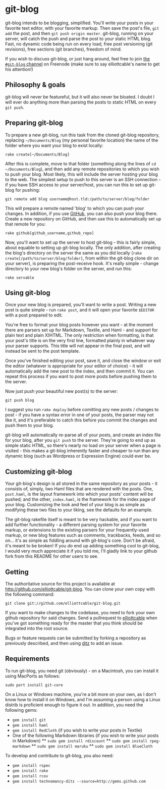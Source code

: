 git-blog
========

git-blog intends to be blogging, simplified. You'll write your posts in your
favorite text editor, with your favorite markup. Then save the post's file,
`git add` the post, and then `git push origin master`. git-blog, running on
your server, will catch the push and parse the post to your static HTML blog.
Fast, no dynamic code being run on every load, free post versioning (git
revisions), free sections (git branches), freedom of mind.

If you wish to discuss git-blog, or just hang around, feel free to join [the
`#git-blog` channel](irc://irc.freenode.net/#git-blog "git-blog's IRC channel")
on Freenode (make sure to say elliottcable's name to get his attention!)

Philosophy & goals
------------------

git-blog will never be featureful, but it will also never be bloated. I doubt
I will ever do anything more than parsing the posts to static HTML on every
`git push`.

Preparing git-blog
------------------

To prepare a new git-blog, run this task from the cloned git-blog repository,
replacing `~/Documents/Blog` (my personal favorite location) the name of the
folder where you want your blog to exist locally:

    rake create[~/Documents/Blog]

After this is complete, move to that folder (something along the lines of
`cd ~/Documents/Blog`), and then add any remote repositories to which you wish
to push your blog. Most likely, this will include the server hosting your blog
to the web. The simplest setup to push to this server is an SSH connection -
if you have SSH access to your server/host, you can run this to set up
git-blog for pushing:

    git remote add blog username@host.tld:/path/to/server/blog/folder

This will prepare a remote named 'blog' to which you can push your changes. In
addition, if you use [GitHub](http://github.com "GitHub - free Git repository hosting"),
you can also push your blog there. Create a new repository on GitHub, and then
use this to automatically set up that remote for you:

    rake github[github_username,github_repo]

Now, you'll want to set up the server to host git-blog - this is fairly simple,
about equable to setting up git-blog locally. The only addition, after
creating the blog's directory on the server the same as you did locally
(`rake create[/path/to/server/blog/folder]`, from within the git-blog clone
dir on your server), is preparing the post-receive hook. It's really simple -
change directory to your new blog's folder on the server, and run this:

    rake servable

Using git-blog
--------------

Once your new blog is prepared, you'll want to write a post. Writing a new
post is quite simple - run `rake post`, and it will open your favorite
`$EDITOR` with a post prepared to edit.

You're free to format your blog posts however you want - at the moment there
are parsers set up for Markdown, Textile, and Haml - and support for plain
text and plain X)HTML. The only restriction when formatting, is that your
post's title is on the very first line, formatted plainly in whatever way your
parser supports. This title will not appear in the final post, and will
instead be sent to the post template.

Once you've finished editing your post, save it, and close the window or exit
the editor (whatever is appropriate for your editor of choice) - it will
automatically add the new post to the index, and then commit it. You can
repeat this process if you want to post more posts before pushing them to the
server.

Now just push your beautiful new post(s) to the server:

    git push blog

I suggest you run `rake deploy` before comitting any new posts / changes to
post - if you have a syntax error in one of your posts, the parser may not
like it, and it's preferable to catch this before you commit the changes and
push them to your blog.

git-blog will automatically re-parse all of your posts, and create an index
file for your blog, after you `git push` to the server. They're going to end
up as simple static HTML, so there's nearly no load on your server when a page
is visited - this makes a git-blog inherently faster and cheaper to run than
any dynamic blog (such as Wordpress or Expression Engine) could ever be.

Customizing git-blog
--------------------

Your git-blog's design is all stored in the same repository as your posts - it
consists of, simply, two Haml files that are rendered with the posts. One,
`post.haml`, is the layout framework into which your posts' content will be
pushed; and the other, `index.haml`, is the framework for the index page of
your blog. Customizing the look and feel of your blog is as simple as
modifying these two files to your liking, see the defaults for an example.

The git-blog rakefile itself is meant to be very hackable, and if you want to
add further functionality - a different parsing system for your favorite
markup, or extensions to the existing parsers for your frequently-used markup,
or new blog features such as comments, trackbacks, feeds, and so on... it's as
simple as fiddling around with git-blog's core. Don't be afraid, it's meant to
be broken! If you *do* end up adding something cool to git-blog, I would very
much appreciate it if you told me, I'll gladly link to your github fork from
this README for other users to see.

Getting
-------

The authoritative source for this project is available at
<http://github.com/elliottcable/git-blog>. You can clone your own copy with the
following command:

    git clone git://github.com/elliottcable/git-blog.git

If you want to make changes to the codebase, you need to fork your own github
repository for said changes. Send a pullrequest to [elliottcable][5]
when you've got something ready for the master that you think should be
integrated into the root source.

Bugs or feature requests can be submitted by forking a repository as
previously described, and then using [ditz][6] to add an issue.

  [5]: <http://github.com/elliottcable> (elliottcable on GitHub)
  [6]: <http://ditz.rubyforge.org/> (Ditz issue tracking)

Requirements
------------

To run git-blog, you need git (obviously) - on a Macintosh, you can install it
using MacPorts as follows:

    sudo port install git-core

On a Linux or Windows machine, you're a bit more on your own, as I don't know
how to install it on Windows, and I'm assuming a person using a Linux distrib
is proficient enough to figure it out. In addition, you need the following
gems:

* `gem install git`
* `gem install haml`
* `gem install RedCloth` (if you wish to write your posts in Textile)
* One of the following Markdown libraries (if you wish to write your posts in Markdown)
** `sudo gem install rdiscount`
** `sudo gem install rpeg-markdown`
** `sudo gem install maruku`
** `sudo gem install BlueCloth`


To develop and contribute to git-blog, you also need:

* `gem install rspec`
* `gem install rake`
* `gem install rcov`
* `gem install technomancy-ditz --source=http://gems.github.com`